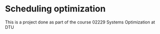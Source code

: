 # Scheduling optimization

This is a project done as part of the course 02229 Systems Optimization at DTU
